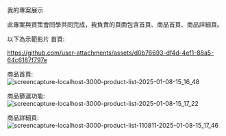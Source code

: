 我的專案展示

此專案與資策會同學共同完成，我負責的頁面包含首頁、商品首頁、商品詳細頁。

以下為示範影片 首頁:



https://github.com/user-attachments/assets/d0b76693-df4d-4ef1-88a5-64c6187f797e


商品首頁:
![screencapture-localhost-3000-product-list-2025-01-08-15_16_48](https://github.com/user-attachments/assets/788b1cd1-390b-4359-8fab-646f2beef1b3)

商品篩選功能:
![screencapture-localhost-3000-product-list-2025-01-08-15_17_22](https://github.com/user-attachments/assets/7937e62e-ebd5-4b16-9393-1a8956fa9161)

商品詳細頁:
![screencapture-localhost-3000-product-list-110811-2025-01-08-15_17_46](https://github.com/user-attachments/assets/6f42ca61-fd72-4c97-bbaf-81e669b9d3df)
